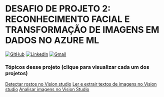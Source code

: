 # DESAFIO DE PROJETO 2: RECONHECIMENTO FACIAL E TRANSFORMAÇÃO DE IMAGENS EM DADOS NO AZURE ML

[![GitHub](https://img.shields.io/badge/GitHub-000?style=for-the-badge&logo=github&logoColor=30A3DC)](https://github.com/fanzz293)
[![LinkedIn](https://img.shields.io/badge/LinkedIn-000?style=for-the-badge&logo=LinkedIn&logoColor=30A3DC)](https://www.linkedin.com/in/fabricio-vieira-8bb2b298/)
[![Gmail](https://img.shields.io/badge/Gmail-000?style=for-the-badge&logo=Gmail&logoColor=30)](https://www.linkedin.com/in/fabricio-vieira-8bb2b298/)

### Tópicos desse projeto (clique para visualizar cada um dos projetos)

[Detectar rostos no Vision studio](https://github.com/fanzz293/projeto2_ml-ai900/blob/main/projects/detectFaces.md/)
[Ler e extrair textos de imagens no Vision studio](https://github.com/fanzz293/projeto2_ml-ai900/blob/main/projects/readText.md/)
[Analisar imagens no Vision Studio](https://github.com/fanzz293/projeto2_ml-ai900/blob/main/projects/analyzeImages.md/)
